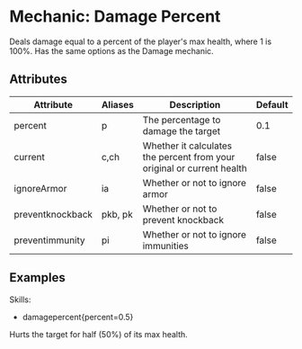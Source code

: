 Mechanic: Damage Percent
========================

Deals damage equal to a percent of the player's max health, where 1 is
100%. Has the same options as the Damage mechanic.

Attributes
----------

| Attribute| Aliases | Description  | Default |
|------------------|---------|------------------------------------------------------------------------|---------|
| percent  | p   | The percentage to damage the target   | 0.1 |
| current  | c,ch| Whether it calculates the percent from your original or current health | false   |
| ignoreArmor  | ia  | Whether or not to ignore armor| false   |
| preventknockback | pkb, pk | Whether or not to prevent knockback   | false   |
| preventimmunity  | pi  | Whether or not to ignore immunities   | false   |

  

Examples
--------

  Skills:
  - damagepercent{percent=0.5}

Hurts the target for half (50%) of its max health.
